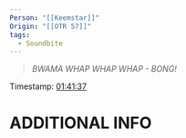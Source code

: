 ```yaml
---
Person: "[[Keemstar]]"
Origin: "[[OTR 57]]"
tags:
  - Soundbite
---
```

> *BWAMA WHAP WHAP WHAP - BONG!*

Timestamp: [01:41:37](https://youtu.be/txuivldLEzo?t=6097)

# ADDITIONAL INFO